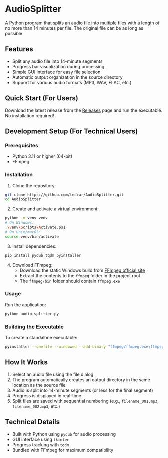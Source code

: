 # AudioSplitter

A Python program that splits an audio file into multiple files with a length of no more than 14 minutes per file. The original file can be as long as possible.

## Features

- Split any audio file into 14-minute segments
- Progress bar visualization during processing
- Simple GUI interface for easy file selection
- Automatic output organization in the source directory
- Support for various audio formats (MP3, WAV, FLAC, etc.)

## Quick Start (For Users)

Download the latest release from the [Releases](https://github.com/tedcar/AudioSplitter/releases) page and run the executable. No installation required!

## Development Setup (For Technical Users)

### Prerequisites

- Python 3.11 or higher (64-bit)
- FFmpeg

### Installation

1. Clone the repository:
```bash
git clone https://github.com/tedcar/AudioSplitter.git
cd AudioSplitter
```

2. Create and activate a virtual environment:
```bash
python -m venv venv
# On Windows:
.\venv\Scripts\Activate.ps1
# On Unix/macOS:
source venv/bin/activate
```

3. Install dependencies:
```bash
pip install pydub tqdm pyinstaller
```

4. Download FFmpeg:
   - Download the static Windows build from [FFmpeg official site](https://ffmpeg.org/download.html)
   - Extract the contents to the `ffmpeg` folder in the project root
   - The `ffmpeg/bin` folder should contain `ffmpeg.exe`

### Usage

Run the application:
```bash
python audio_splitter.py
```

### Building the Executable

To create a standalone executable:
```bash
pyinstaller --onefile --windowed --add-binary "ffmpeg/ffmpeg.exe;ffmpeg" --icon=icon.ico audio_splitter.py
```

## How It Works

1. Select an audio file using the file dialog
2. The program automatically creates an output directory in the same location as the source file
3. Audio is split into 14-minute segments (or less for the final segment)
4. Progress is displayed in real-time
5. Split files are saved with sequential numbering (e.g., `filename_001.mp3`, `filename_002.mp3`, etc.)

## Technical Details

- Built with Python using `pydub` for audio processing
- GUI interface using `tkinter`
- Progress tracking with `tqdm`
- Bundled with FFmpeg for maximum compatibility
